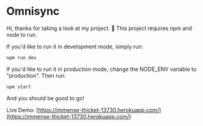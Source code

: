 # Omnisync

Hi, thanks for taking a look at my project. 👋 This project requires npm and node to run.

If you'd like to run it in development mode, simply run:

```
npm run dev
```

If you'd like to run it in production mode, change the NODE_ENV variable to "production". Then run:

```
npm start
```

And you should be good to go!

Live Demo: [https://immense-thicket-13730.herokuapp.com/](https://immense-thicket-13730.herokuapp.com/)
